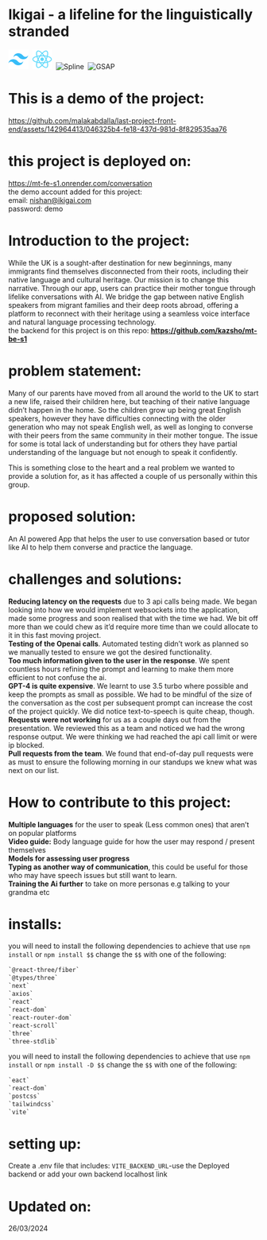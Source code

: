 # Ikigai - a lifeline for the linguistically stranded

<div>
  <img src="https://github.com/devicons/devicon/blob/master/icons/tailwindcss/tailwindcss-original.svg"  title="TailwindCSS" alt="TailwindCSS" width="40" height="40"/>&nbsp;
  <img src="https://github.com/devicons/devicon/blob/master/icons/react/react-original.svg" title="React" alt="React" width="40" height="40"/>&nbsp;
  <img src="https://d33wubrfki0l68.cloudfront.net/6e818a6053f5a11d48f2070de259173df357290c/207d7/_assets/_images/spline_logo.png" title="Spline" alt="Spline" width="40" height="40"/>&nbsp;
  <img src="https://www.saashub.com/images/app/service_logos/45/946180f16230/large.png?1555616439" title="GSAP" alt="GSAP" width="40" height="40"/>&nbsp;
</div>

<be>

  
#  This is a demo of the project:



https://github.com/malakabdalla/last-project-front-end/assets/142964413/046325b4-fe18-437d-981d-8f829535aa76



# this project is deployed on:

https://mt-fe-s1.onrender.com/conversation
<br>
the demo account added for this project:<br>
email: nishan@ikigai.com<br>
password: demo

# Introduction to the project:

While the UK is a sought-after destination for new beginnings, many immigrants find themselves disconnected from their roots, including their native language and cultural heritage. Our mission is to change this narrative. Through our app, users can practice their mother tongue through lifelike conversations with AI. We bridge the gap between native English speakers from migrant families and their deep roots abroad, offering a platform to reconnect with their heritage using a seamless voice interface and natural language processing technology.
<br>
the backend for this project is on this repo: **https://github.com/kazsho/mt-be-s1**

# problem statement:

Many of our parents have moved from all around the world to the UK to start a new life, raised their children here, but teaching of their native language didn’t happen in the home. So the children grow up being great English speakers, however they have difficulties connecting with the older generation who may not speak English well, as well as longing to converse with their peers from the same community in their mother tongue. The issue for some is total lack of understanding but for others they have partial understanding of the language but not enough to speak it confidently.<br>

This is something close to the heart and a real problem we wanted to provide a solution for, as it has affected a couple of us personally within this group.

# proposed solution:

An AI powered App that helps the user to use conversation based or tutor like AI to help them converse and practice the language.

# challenges and solutions:

**Reducing latency on the requests** due to 3 api calls being made. We began looking into how we would implement websockets into the application, made some progress and soon realised that with the time we had. We bit off more than we could chew as it’d require more time than we could allocate to it in this fast moving project.<br>
**Testing of the Openai calls**. Automated testing didn’t work as planned so we manually tested to ensure we got the desired functionality.<br>
**Too much information given to the user in the response**. We spent countless hours refining the prompt and learning to make them more efficient to not confuse the ai.<br>
**GPT-4 is quite expensive**. We learnt to use 3.5 turbo where possible and keep the prompts as small as possible. We had to be mindful of the size of the conversation as the cost per subsequent prompt can increase the cost of the project quickly. We did notice text-to-speech is quite cheap, though.<br>
**Requests were not working** for us as a couple days out from the presentation. We reviewed this as a team and noticed we had the wrong response output. We were thinking we had reached the api call limit or were ip blocked.<br>
**Pull requests from the team**. We found that end-of-day pull requests were as must to ensure the following morning in our standups we knew what was next on our list.<br>

# How to contribute to this project:

**Multiple languages** for the user to speak (Less common ones) that aren’t on popular platforms<br>
**Video guide:** Body language guide for how the user may respond / present themselves<br>
**Models for assessing user progress**<br>
**Typing as another way of communication**, this could be useful for those who may have speech issues but still want to learn.<br>
**Training the Ai further** to take on more personas e.g talking to your grandma etc<br>

# installs:

you will need to install the following dependencies to achieve that use `npm install` or `npm install $$` change the `$$` with one of the following:

    `@react-three/fiber`
    `@types/three`
    `next`
    `axios`
    `react`
    `react-dom`
    `react-router-dom`
    `react-scroll`
    `three`
    `three-stdlib`

you will need to install the following dependencies to achieve that use `npm install` or `npm install -D $$` change the `$$` with one of the following:

    `eact`
    `react-dom`
    `postcss`
    `tailwindcss`
    `vite`

# setting up:

Create a .env file that includes: `VITE_BACKEND_URL`-use the Deployed backend or add your own backend localhost link
<br>

# Updated on:

26/03/2024
